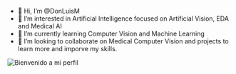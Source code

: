 - 👋 Hi, I’m @DonLuisM
- 👀 I’m interested in Artificial Intelligence focused on Artificial Vision, EDA and Medical AI
- 🌱 I’m currently learning Computer Vision and Machine Learning
- 💞️ I’m looking to collaborate on Medical Computer Vision and projects to learn more and imporve my skills.


![Bienvenido a mi perfil](https://readme-typing-svg.herokuapp.com?font=Fira+Code&size=24&pause=1000&color=36BCF7&width=435&lines=Bienvenido+a+mi+perfil+de+GitHub!;Ingeniero+en+IA+y+Vision+Artificial)


